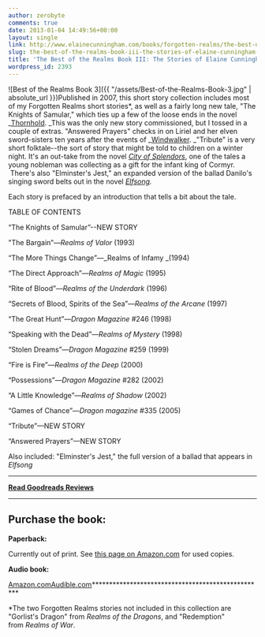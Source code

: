 ```yaml
---
author: zerobyte
comments: true
date: 2013-01-04 14:49:56+00:00
layout: single
link: http://www.elainecunningham.com/books/forgotten-realms/the-best-of-the-realms-book-iii-the-stories-of-elaine-cunningham-info/
slug: the-best-of-the-realms-book-iii-the-stories-of-elaine-cunningham-info
title: 'The Best of the Realms Book III: The Stories of Elaine Cunningham'
wordpress_id: 2393
---
```


![Best of the Realms Book 3]({{ "/assets/Best-of-the-Realms-Book-3.jpg" | absolute_url }})Published in 2007, this short story collection includes most of my Forgotten Realms short stories*, as well as a fairly long new tale, "The Knights of Samular," which ties up a few of the loose ends in the novel _[Thornhold](http://www.elainecunningham.com/books/forgotten-realms/thornhold-info/). _This was the only new story commissioned, but I tossed in a couple of extras. "Answered Prayers" checks in on Liriel and her elven sword-sisters ten years after the events of _[Windwalker](http://www.elainecunningham.com/books/forgotten-realms/windwalker-info/). _"Tribute" is a very short folktale--the sort of story that might be told to children on a winter night. It's an out-take from the novel _[City of Splendors](http://www.elainecunningham.com/books/forgotten-realms/the-city-of-splendors-info/)_, one of the tales a young nobleman was collecting as a gift for the infant king of Cormyr.  There's also "Elminster's Jest," an expanded version of the ballad Danilo's singing sword belts out in the novel _[Elfsong](http://www.elainecunningham.com/books/forgotten-realms/elfsong-info/)._

Each story is prefaced by an introduction that tells a bit about the tale.


TABLE OF CONTENTS


“The Knights of Samular”--NEW STORY

"The Bargain”—_Realms of Valor_ (1993)

“The More Things Change”—_Realms of Infamy _(1994)

“The Direct Approach”—_Realms of Magic_ (1995)

“Rite of Blood”—_Realms of the Underdark_ (1996)

“Secrets of Blood, Spirits of the Sea”—_Realms of the Arcane_ (1997)

“The Great Hunt”—_Dragon Magazine_ #246 (1998)

“Speaking with the Dead”—_Realms of Mystery_ (1998)

“Stolen Dreams”—_Dragon Magazine_ #259 (1999)

“Fire is Fire”—_Realms of the Deep_ (2000)

“Possessions”—_Dragon Magazine_ #282 (2002)

“A Little Knowledge”—_Realms of Shadow_ (2002)

“Games of Chance”—_Dragon magazine_ #335 (2005)

“Tribute”—NEW STORY

“Answered Prayers”—NEW STORY

Also included: "Elminster's Jest," the full version of a ballad that appears in _Elfsong_

****************************************************

**[Read Goodreads Reviews](http://www.goodreads.com/book/show/19859.The_Best_of_the_Realms)**

****************************************************


## Purchase the book:


**Paperback:**


Currently out of print. See [this page on Amazon.com](http://www.amazon.com/Best-Realms-III-Cunningham-Forgotten/dp/0786942886/ref=la_B00458D7YO_1_14_title_0_main?ie=UTF8&qid=1357312147&sr=1-14) for used copies.


**Audio book:**

[Amazon.com](http://www.amazon.com/Best-Realms-III-Cunningham-Forgotten/dp/B00AY430WC/ref=la_B00458D7YO_1_2?s=books&ie=UTF8&qid=1357661973&sr=1-2)[Audible.com](http://www.audible.com/pd/ref=sr_1_1?asin=B00AVZAHXO&qid=1357662029&sr=1-1)**************************************************

*The two Forgotten Realms stories not included in this collection are "Gorlist's Dragon" from _Realms of the Dragons_, and "Redemption" from _Realms of War_.
